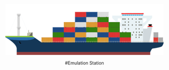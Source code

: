 ![Freighter.png](https://github.com/alexmichaelkeith/EmulatorFreighter/blob/main/Freighter.png)
<p align="center">
#Emulation Station
</p>
